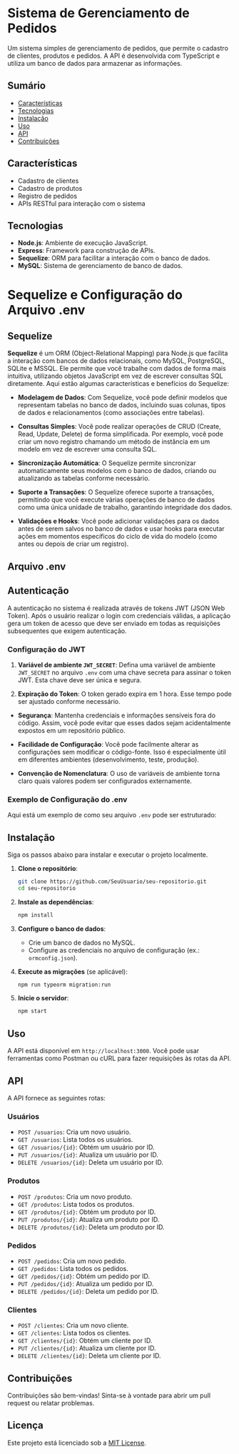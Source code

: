 # Sistema de Gerenciamento de Pedidos

Um sistema simples de gerenciamento de pedidos, que permite o cadastro de clientes, produtos e pedidos. A API é desenvolvida com TypeScript e utiliza um banco de dados para armazenar as informações.

## Sumário

- [Características](#características)
- [Tecnologias](#tecnologias)
- [Instalação](#instalação)
- [Uso](#uso)
- [API](#api)
- [Contribuições](#contribuições)

## Características

- Cadastro de clientes
- Cadastro de produtos
- Registro de pedidos
- APIs RESTful para interação com o sistema

## Tecnologias

- **Node.js**: Ambiente de execução JavaScript.
- **Express**: Framework para construção de APIs.
- **Sequelize**: ORM para facilitar a interação com o banco de dados.
- **MySQL**: Sistema de gerenciamento de banco de dados.

# Sequelize e Configuração do Arquivo .env

## Sequelize

**Sequelize** é um ORM (Object-Relational Mapping) para Node.js que facilita a interação com bancos de dados relacionais, como MySQL, PostgreSQL, SQLite e MSSQL. Ele permite que você trabalhe com dados de forma mais intuitiva, utilizando objetos JavaScript em vez de escrever consultas SQL diretamente. Aqui estão algumas características e benefícios do Sequelize:

- **Modelagem de Dados**: Com Sequelize, você pode definir modelos que representam tabelas no banco de dados, incluindo suas colunas, tipos de dados e relacionamentos (como associações entre tabelas).
  
- **Consultas Simples**: Você pode realizar operações de CRUD (Create, Read, Update, Delete) de forma simplificada. Por exemplo, você pode criar um novo registro chamando um método de instância em um modelo em vez de escrever uma consulta SQL.

- **Sincronização Automática**: O Sequelize permite sincronizar automaticamente seus modelos com o banco de dados, criando ou atualizando as tabelas conforme necessário.

- **Suporte a Transações**: O Sequelize oferece suporte a transações, permitindo que você execute várias operações de banco de dados como uma única unidade de trabalho, garantindo integridade dos dados.

- **Validações e Hooks**: Você pode adicionar validações para os dados antes de serem salvos no banco de dados e usar hooks para executar ações em momentos específicos do ciclo de vida do modelo (como antes ou depois de criar um registro).

## Arquivo .env

## Autenticação

A autenticação no sistema é realizada através de tokens JWT (JSON Web Token). Após o usuário realizar o login com credenciais válidas, a aplicação gera um token de acesso que deve ser enviado em todas as requisições subsequentes que exigem autenticação.

### Configuração do JWT

1. **Variável de ambiente `JWT_SECRET`**: Defina uma variável de ambiente `JWT_SECRET` no arquivo `.env` com uma chave secreta para assinar o token JWT. Esta chave deve ser única e segura.

2. **Expiração do Token**: O token gerado expira em 1 hora. Esse tempo pode ser ajustado conforme necessário.


- **Segurança**: Mantenha credenciais e informações sensíveis fora do código. Assim, você pode evitar que esses dados sejam acidentalmente expostos em um repositório público.

- **Facilidade de Configuração**: Você pode facilmente alterar as configurações sem modificar o código-fonte. Isso é especialmente útil em diferentes ambientes (desenvolvimento, teste, produção).

- **Convenção de Nomenclatura**: O uso de variáveis de ambiente torna claro quais valores podem ser configurados externamente.

### Exemplo de Configuração do .env

Aqui está um exemplo de como seu arquivo `.env` pode ser estruturado:


## Instalação

Siga os passos abaixo para instalar e executar o projeto localmente.

1. **Clone o repositório**:
    ```bash
    git clone https://github.com/SeuUsuario/seu-repositorio.git
    cd seu-repositorio
    ```

2. **Instale as dependências**:
    ```bash
    npm install
    ```

3. **Configure o banco de dados**:
    - Crie um banco de dados no MySQL.
    - Configure as credenciais no arquivo de configuração (ex.: `ormconfig.json`).

4. **Execute as migrações** (se aplicável):
    ```bash
    npm run typeorm migration:run
    ```

5. **Inicie o servidor**:
    ```bash
    npm start
    ```

## Uso

A API está disponível em `http://localhost:3000`. Você pode usar ferramentas como Postman ou cURL para fazer requisições às rotas da API.

## API

A API fornece as seguintes rotas:

### Usuários

- `POST /usuarios`: Cria um novo usuário.
- `GET /usuarios`: Lista todos os usuários.
- `GET /usuarios/{id}`: Obtém um usuário por ID.
- `PUT /usuarios/{id}`: Atualiza um usuário por ID.
- `DELETE /usuarios/{id}`: Deleta um usuário por ID.

### Produtos

- `POST /produtos`: Cria um novo produto.
- `GET /produtos`: Lista todos os produtos.
- `GET /produtos/{id}`: Obtém um produto por ID.
- `PUT /produtos/{id}`: Atualiza um produto por ID.
- `DELETE /produtos/{id}`: Deleta um produto por ID.

### Pedidos

- `POST /pedidos`: Cria um novo pedido.
- `GET /pedidos`: Lista todos os pedidos.
- `GET /pedidos/{id}`: Obtém um pedido por ID.
- `PUT /pedidos/{id}`: Atualiza um pedido por ID.
- `DELETE /pedidos/{id}`: Deleta um pedido por ID.

### Clientes

- `POST /clientes`: Cria um novo cliente.
- `GET /clientes`: Lista todos os clientes.
- `GET /clientes/{id}`: Obtém um cliente por ID.
- `PUT /clientes/{id}`: Atualiza um cliente por ID.
- `DELETE /clientes/{id}`: Deleta um cliente por ID.

## Contribuições

Contribuições são bem-vindas! Sinta-se à vontade para abrir um pull request ou relatar problemas.

## Licença

Este projeto está licenciado sob a [MIT License](LICENSE).
